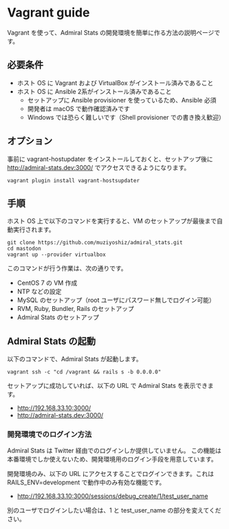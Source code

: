 # Vagrant guide

Vagrant を使って、Admiral Stats の開発環境を簡単に作る方法の説明ページです。

## 必要条件

- ホスト OS に Vagrant および VirtualBox がインストール済みであること
- ホスト OS に Ansible 2系がインストール済みであること
    - セットアップに Ansible provisioner を使っているため、Ansible 必須
    - 開発者は macOS で動作確認済みです
    - Windows では恐らく難しいです（Shell provisioner での書き換え歓迎）

## オプション

事前に vagrant-hostupdater をインストールしておくと、セットアップ後に http://admiral-stats.dev:3000/ でアクセスできるようになります。

```
vagrant plugin install vagrant-hostsupdater
```

## 手順

ホスト OS 上で以下のコマンドを実行すると、VM のセットアップが最後まで自動実行されます。

```
git clone https://github.com/muziyoshiz/admiral_stats.git
cd mastodon
vagrant up --provider virtualbox
```

このコマンドが行う作業は、次の通りです。

- CentOS 7 の VM 作成
- NTP などの設定
- MySQL のセットアップ（root ユーザにパスワード無しでログイン可能）
- RVM, Ruby, Bundler, Rails のセットアップ
- Admiral Stats のセットアップ

## Admiral Stats の起動

以下のコマンドで、Admiral Stats が起動します。

```
vagrant ssh -c "cd /vagrant && rails s -b 0.0.0.0"
```

セットアップに成功していれば、以下の URL で Admiral Stats を表示できます。

- http://192.168.33.10:3000/
- http://admiral-stats.dev:3000/

### 開発環境でのログイン方法

Admiral Stats は Twitter 経由でのログインしか提供していません。
この機能は本番環境でしか使えないため、開発環境用のログイン手段を用意しています。

開発環境のみ、以下の URL にアクセスすることでログインできます。これは RAILS_ENV=development で動作中のみ有効な機能です。

- http://192.168.33.10:3000/sessions/debug_create/1/test_user_name

別のユーザでログインしたい場合は、1 と test_user_name の部分を変えてください。
